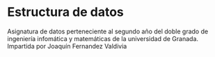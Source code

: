 # Estructura de datos

Asignatura de datos perteneciente al segundo año del doble grado de ingeniería infomática
y matemáticas de la universidad de Granada. Impartida por Joaquín Fernandez Valdivia
